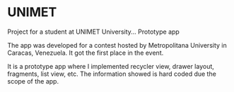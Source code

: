 # UNIMET
Project for a student at UNIMET University... Prototype app

The app was developed for a contest hosted by Metropolitana University in Caracas, Venezuela.
It got the first place in the event.

It is a prototype app where I implemented recycler view, drawer layout, fragments, list view, etc. 
The information showed is hard coded due the scope of the app.
